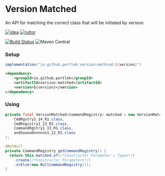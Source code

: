 # Version Matched
An API for matching the correct class that will be initiated by version.

[![idea](https://www.elegantobjects.org/intellij-idea.svg)](https://www.jetbrains.com/idea/)
[![rultor](https://www.rultor.com/b/yegor256/rultor)](https://www.rultor.com/p/portlek/version-matched)

[![Build Status](https://travis-ci.com/portlek/version-matched.svg?branch=master)](https://travis-ci.com/portlek/version-matched)
![Maven Central](https://img.shields.io/maven-central/v/io.github.portlek/version-matched?label=version)

### Setup
```gradle
implementation("io.github.portlek:version-mathced:${version}")
```
```xml
<dependency>
    <groupId>io.github.portlek</groupId>
    <artifactId>version-matched</artifactId>
    <version>${version}</version>
</dependency>
```

### Using
```java
private final VersionMatched<CommandRegistry> matched = new VersionMatched<>(
    CmdRgstry1_14_R1.class,
    CmdRegistry1_13_R2.class,
    CommandRgstry1_13_R1.class,
    andSooooOnnnnnn1_12_R1.class
);

@NotNull
private CommandRegistry getCommandRegistry() {
  return this.matched.of(/*Constructor Parameter's Types*/)
    .create(/*Constructor Parameters*/)
    .orElse(new NullCommandRegistry());
}
```
